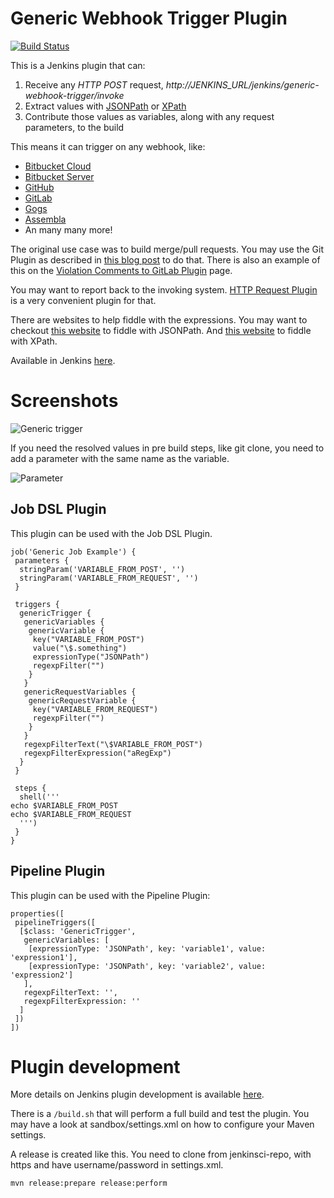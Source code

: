 # Generic Webhook Trigger Plugin

[![Build Status](https://ci.jenkins.io/job/Plugins/job/generic-webhook-trigger-plugin/job/master/badge/icon)](https://ci.jenkins.io/job/Plugins/job/generic-webhook-trigger-plugin)

This is a Jenkins plugin that can:
 1. Receive any *HTTP POST* request, *http://JENKINS_URL/jenkins/generic-webhook-trigger/invoke*
 2. Extract values with [JSONPath](https://github.com/jayway/JsonPath) or [XPath](https://www.w3schools.com/xml/xpath_syntax.asp)
 3. Contribute those values as variables, along with any request parameters, to the build

This means it can trigger on any webhook, like:
* [Bitbucket Cloud](https://confluence.atlassian.com/bitbucket/manage-webhooks-735643732.html)
* [Bitbucket Server](https://marketplace.atlassian.com/plugins/com.nerdwin15.stash-stash-webhook-jenkins/server/overview)
* [GitHub](https://developer.github.com/webhooks/)
* [GitLab](https://docs.gitlab.com/ce/user/project/integrations/webhooks.html)
* [Gogs](https://gogs.io/docs/features/webhook)
* [Assembla](https://blog.assembla.com/AssemblaBlog/tabid/12618/bid/107614/Assembla-Bigplans-Integration-How-To.aspx)
* An many many more!

The original use case was to build merge/pull requests. You may use the Git Plugin as described in [this blog post](http://bjurr.com/continuous-integration-with-gitlab-and-jenkins/) to do that. There is also an example of this on the [Violation Comments to GitLab Plugin](https://wiki.jenkins-ci.org/display/JENKINS/Violation+Comments+to+GitLab+Plugin) page.

You may want to report back to the invoking system. [HTTP Request Plugin](https://wiki.jenkins-ci.org/display/JENKINS/HTTP+Request+Plugin) is a very convenient plugin for that. 

There are websites to help fiddle with the expressions. You may want to checkout [this website](https://jsonpath.curiousconcept.com/) to fiddle with JSONPath. And [this website](http://www.freeformatter.com/xpath-tester.html) to fiddle with XPath.

Available in Jenkins [here](https://wiki.jenkins-ci.org/display/JENKINS/Generic+Webhook+Trigger+Plugin).

# Screenshots

![Generic trigger](https://github.com/jenkinsci/generic-webhook-trigger-plugin/blob/master/sandbox/generic-trigger.png)

If you need the resolved values in pre build steps, like git clone, you need to add a parameter with the same name as the variable.

![Parameter](https://github.com/jenkinsci/generic-webhook-trigger-plugin/blob/master/sandbox/parameter-git-repo.png)

## Job DSL Plugin

This plugin can be used with the Job DSL Plugin.

```
job('Generic Job Example') {
 parameters {
  stringParam('VARIABLE_FROM_POST', '')
  stringParam('VARIABLE_FROM_REQUEST', '')
 }

 triggers {
  genericTrigger {
   genericVariables {
    genericVariable {
     key("VARIABLE_FROM_POST")
     value("\$.something")
     expressionType("JSONPath")
     regexpFilter("")
    }
   }
   genericRequestVariables {
    genericRequestVariable {
     key("VARIABLE_FROM_REQUEST")
     regexpFilter("")
    }
   }
   regexpFilterText("\$VARIABLE_FROM_POST")
   regexpFilterExpression("aRegExp")
  }
 }

 steps {
  shell('''
echo $VARIABLE_FROM_POST
echo $VARIABLE_FROM_REQUEST
  ''')
 }
}
```

## Pipeline Plugin

This plugin can be used with the Pipeline Plugin:

```
properties([
 pipelineTriggers([
  [$class: 'GenericTrigger',
   genericVariables: [
    [expressionType: 'JSONPath', key: 'variable1', value: 'expression1'],
    [expressionType: 'JSONPath', key: 'variable2', value: 'expression2']
   ],
   regexpFilterText: '',
   regexpFilterExpression: ''
  ]
 ])
])

```

# Plugin development
More details on Jenkins plugin development is available [here](https://wiki.jenkins-ci.org/display/JENKINS/Plugin+tutorial).

There is a ```/build.sh``` that will perform a full build and test the plugin. You may have a look at sandbox/settings.xml on how to configure your Maven settings.

A release is created like this. You need to clone from jenkinsci-repo, with https and have username/password in settings.xml.
```
mvn release:prepare release:perform
```
